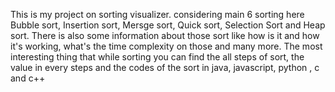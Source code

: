 This is my project on sorting visualizer.
considering main 6 sorting here Bubble sort, Insertion sort, Mersge sort, Quick sort, Selection Sort and Heap sort.
There is also some information about those sort like how is it and how it's working, what's the time complexity on those and many more.
The most interesting thing that while sorting you can find the all steps of sort, the value in every steps and the codes of the sort in java, javascript, python , c and c++